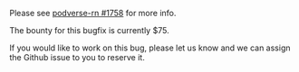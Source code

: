 Please see [podverse-rn #1758](https://github.com/podverse/podverse-rn/issues/1758) for more info.

The bounty for this bugfix is currently $75.

If you would like to work on this bug, please let us know and we can assign the Github issue to you to reserve it.
